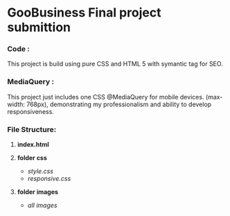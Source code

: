 # GooBusiness Final project submittion 

### Code :
This project is build using pure CSS and HTML 5 with symantic tag for SEO.  

### MediaQuery :
This project just includes one CSS @MediaQuery for mobile devices. (max-width: 768px), demonstrating my professionalism and ability to develop responsiveness.

### File Structure:
1. **index.html**

2. **folder css**
      - *style.css*
      - *responsive.css*
      
3. **folder images**
      - *all images*

